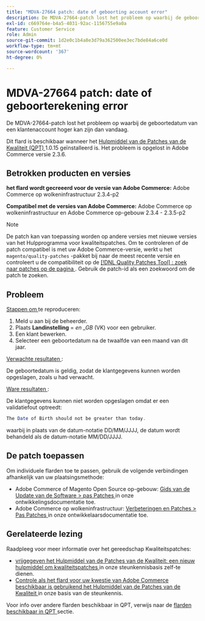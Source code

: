```yaml
---
title: "MDVA-27664 patch: date of geboorting account error"
description: De MDVA-27664-patch lost het probleem op waarbij de geboortedatum van een klantenaccount hoger kan zijn dan vandaag.
exl-id: c669764e-b4a5-4031-92ac-1156755e9a0a
feature: Customer Service
role: Admin
source-git-commit: 1d2e0c1b4a8e3d79a362500ee3ec7bde84a6ce0d
workflow-type: tm+mt
source-wordcount: '367'
ht-degree: 0%

---
```


# MDVA-27664 patch: date of geboorterekening error

De MDVA-27664-patch lost het probleem op waarbij de geboortedatum van een klantenaccount hoger kan zijn dan vandaag.

Dit flard is beschikbaar wanneer het [ Hulpmiddel van de Patches van de Kwaliteit (QPT) ](https://devdocs.magento.com/guides/v2.4/comp-mgr/patching.html#mqp) 1.0.15 geïnstalleerd is. Het probleem is opgelost in Adobe Commerce versie 2.3.6.

## Betrokken producten en versies

**het flard wordt gecreeerd voor de versie van Adobe Commerce:** Adobe Commerce op wolkeninfrastructuur 2.3.4-p2

**Compatibel met de versies van Adobe Commerce:** Adobe Commerce op wolkeninfrastructuur en Adobe Commerce op-gebouw 2.3.4 - 2.3.5-p2

>[!NOTE]
>
>De patch kan van toepassing worden op andere versies met nieuwe versies van het Hulpprogramma voor kwaliteitspatches. Om te controleren of de patch compatibel is met uw Adobe Commerce-versie, werkt u het `magento/quality-patches` -pakket bij naar de meest recente versie en controleert u de compatibiliteit op de [[!DNL Quality Patches Tool] : zoek naar patches op de pagina ](https://devdocs.magento.com/quality-patches/tool.html#patch-grid) . Gebruik de patch-id als een zoekwoord om de patch te zoeken.

## Probleem

<u> Stappen om </u> te reproduceren:

1. Meld u aan bij de beheerder.
1. Plaats **Landinstelling** = *en \_GB* (VK) voor een gebruiker.
1. Een klant bewerken.
1. Selecteer een geboortedatum na de twaalfde van een maand van dit jaar.

<u> Verwachte resultaten </u>:

De geboortedatum is geldig, zodat de klantgegevens kunnen worden opgeslagen, zoals u had verwacht.

<u> Ware resultaten </u>:

De klantgegevens kunnen niet worden opgeslagen omdat er een validatiefout optreedt:

```php
The Date of Birth should not be greater than today.
```

waarbij in plaats van de datum-notatie DD/MM/JJJJ, de datum wordt behandeld als de datum-notatie MM/DD/JJJJ.

## De patch toepassen

Om individuele flarden toe te passen, gebruik de volgende verbindingen afhankelijk van uw plaatsingsmethode:

* Adobe Commerce of Magento Open Source op-gebouw: [ Gids van de Update van de Software > pas Patches ](https://devdocs.magento.com/guides/v2.4/comp-mgr/patching/mqp.html) in onze ontwikkelingsdocumentatie toe.
* Adobe Commerce op wolkeninfrastructuur: [ Verbeteringen en Patches > Pas Patches ](https://devdocs.magento.com/cloud/project/project-patch.html) in onze ontwikkelaarsdocumentatie toe.

## Gerelateerde lezing

Raadpleeg voor meer informatie over het gereedschap Kwaliteitspatches:

* [ vrijgegeven het Hulpmiddel van de Patches van de Kwaliteit: een nieuw hulpmiddel om kwaliteitspatches ](/help/announcements/adobe-commerce-announcements/magento-quality-patches-released-new-tool-to-self-serve-quality-patches.md) in onze steunkennisbasis zelf-te dienen.
* [ Controle als het flard voor uw kwestie van Adobe Commerce beschikbaar is gebruikend het Hulpmiddel van de Patches van de Kwaliteit ](/help/support-tools/patches-available-in-qpt-tool/check-patch-for-magento-issue-with-magento-quality-patches.md) in onze basis van de steunkennis.

Voor info over andere flarden beschikbaar in QPT, verwijs naar de [ flarden beschikbaar in QPT ](https://support.magento.com/hc/en-us/sections/360010506631-Patches-available-in-MQP-tool-) sectie.
